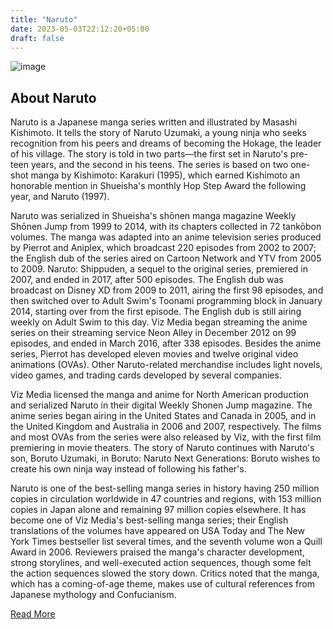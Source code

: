 ```yaml
---
title: "Naruto"
date: 2023-05-03T22:12:20+05:00
draft: false
---
```


![image](./images/naruto.jpg)

## About Naruto

Naruto is a Japanese manga series written and illustrated by Masashi Kishimoto. It tells the story of Naruto Uzumaki, a young ninja who seeks recognition from his peers and dreams of becoming the Hokage, the leader of his village. The story is told in two parts—the first set in Naruto's pre-teen years, and the second in his teens. The series is based on two one-shot manga by Kishimoto: Karakuri (1995), which earned Kishimoto an honorable mention in Shueisha's monthly Hop Step Award the following year, and Naruto (1997).

Naruto was serialized in Shueisha's shōnen manga magazine Weekly Shōnen Jump from 1999 to 2014, with its chapters collected in 72 tankōbon volumes. The manga was adapted into an anime television series produced by Pierrot and Aniplex, which broadcast 220 episodes from 2002 to 2007; the English dub of the series aired on Cartoon Network and YTV from 2005 to 2009. Naruto: Shippuden, a sequel to the original series, premiered in 2007, and ended in 2017, after 500 episodes. The English dub was broadcast on Disney XD from 2009 to 2011, airing the first 98 episodes, and then switched over to Adult Swim's Toonami programming block in January 2014, starting over from the first episode. The English dub is still airing weekly on Adult Swim to this day. Viz Media began streaming the anime series on their streaming service Neon Alley in December 2012 on 99 episodes, and ended in March 2016, after 338 episodes. Besides the anime series, Pierrot has developed eleven movies and twelve original video animations (OVAs). Other Naruto-related merchandise includes light novels, video games, and trading cards developed by several companies.

Viz Media licensed the manga and anime for North American production and serialized Naruto in their digital Weekly Shonen Jump magazine. The anime series began airing in the United States and Canada in 2005, and in the United Kingdom and Australia in 2006 and 2007, respectively. The films and most OVAs from the series were also released by Viz, with the first film premiering in movie theaters. The story of Naruto continues with Naruto's son, Boruto Uzumaki, in Boruto: Naruto Next Generations: Boruto wishes to create his own ninja way instead of following his father's.

Naruto is one of the best-selling manga series in history having 250 million copies in circulation worldwide in 47 countries and regions, with 153 million copies in Japan alone and remaining 97 million copies elsewhere. It has become one of Viz Media's best-selling manga series; their English translations of the volumes have appeared on USA Today and The New York Times bestseller list several times, and the seventh volume won a Quill Award in 2006. Reviewers praised the manga's character development, strong storylines, and well-executed action sequences, though some felt the action sequences slowed the story down. Critics noted that the manga, which has a coming-of-age theme, makes use of cultural references from Japanese mythology and Confucianism.

[Read More](https://en.wikipedia.org/wiki/Naruto)